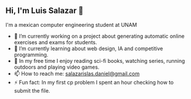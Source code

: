 ## Hi, I'm Luis Salazar 👋

I'm a mexican computer engineering student at UNAM

- 🔭 I’m currently working on a project about generating automatic online exercises and exams for students.
- 🌱 I’m currently learning about web design, IA and competitive programming.
- 📕 In my free time I enjoy reading sci-fi books, watching series, running outdoors and playing video games.
- 📫 How to reach me: salazarislas.daniel@gmail.com
- ⚡ Fun fact: In my first cp problem I spent an hour checking how to submit the file.

